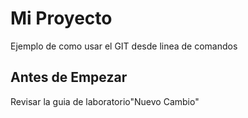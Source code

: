 # Mi Proyecto

  Ejemplo de como usar el GIT desde linea de comandos

## Antes de Empezar

  Revisar la guia de laboratorio"Nuevo Cambio" 
